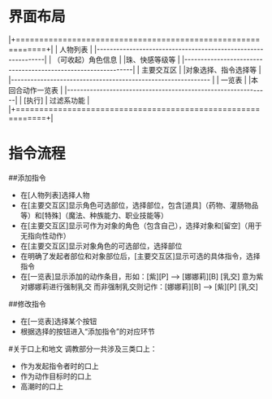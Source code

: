 # 界面布局
|+============================================================+|
|                          人物列表                             |
|--------------------------------------------------------------|
|                     （可收起）角色信息                         |
|珠、快感等级等                                                 |
|--------------------------------------------------------------|
|                          主要交互区                           |
|对象选择、指令选择等                                            |
|------------------------------------------------------------- |
|                           一览表                              |
|本回合动作一览表                                               |
|--------------------------------------------------------------|
|   [执行]    |                 过滤系功能                      |
|+============================================================+|

# 指令流程
##添加指令
- 在[人物列表]选择人物
- 在[主要交互区]显示角色可选部位，选择部位，包含[道具]（药物、灌肠物品等）和[特殊]（魔法、种族能力、职业技能等）
- 在[主要交互区]显示可作为对象的角色（包含自己），选择对象和[留空]（用于无指向性动作）
- 在[主要交互区]显示对象角色的可选部位，选择部位
- 在明确了发起者部位和对象部位后，[主要交互区]显示可选的具体指令，选择指令
- 在[一览表]显示添加的动作条目，形如：[紫][P] --> [娜娜莉][B]  [乳交]
    意为紫对娜娜莉进行强制乳交
    而非强制乳交则记作：[娜娜莉][B] --> [紫][P]  [乳交]

##修改指令
- 在[一览表]选择某个按钮
- 根据选择的按钮进入“添加指令”的对应环节

#关于口上和地文
调教部分一共涉及三类口上：
- 作为发起指令者时的口上
- 作为动作目标时的口上
- 高潮时的口上
